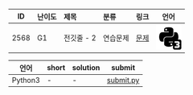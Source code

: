 | ID | 난이도 | 제목 | 분류 | 링크 | 언어 |
| -- | ---- | :-- | :-- | --- | --- |
| 2568 | G1 | 전깃줄 - 2 | 연습문제 | [문제](https://www.acmicpc.net/problem/2568) | [![python3](/assets/python3.svg)](/solutions/%5BG1%5D2568%20전깃줄%20-%202/submit.py)  |

| 언어 | short | solution | submit |
| --- | ----- | -------- | ------ |
| Python3 | - | - | [submit.py](submit.py) |
